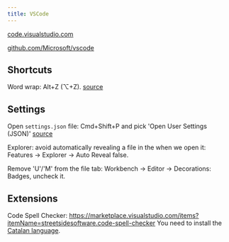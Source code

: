 ```yaml
---
title: VSCode
---
```


[code.visualstudio.com](https://code.visualstudio.com)

[github.com/Microsoft/vscode](https://github.com/Microsoft/vscode)

## Shortcuts

Word wrap: Alt+Z (⌥+Z). [source](https://stackoverflow.com/questions/31025502/how-can-i-switch-word-wrap-on-and-off-in-visual-studio-code)

## Settings

Open `settings.json` file: Cmd+Shift+P and pick 'Open User Settings (JSON)' [source](https://stackoverflow.com/questions/65908987/how-can-i-open-visual-studio-codes-settings-json-file)

Explorer: avoid automatically revealing a file in the when we open it: Features → Explorer → Auto Reveal false.

Remove 'U'/'M' from the file tab: Workbench → Editor → Decorations: Badges, uncheck it.

## Extensions

Code Spell Checker: https://marketplace.visualstudio.com/items?itemName=streetsidesoftware.code-spell-checker
You need to install the [Catalan language](https://marketplace.visualstudio.com/items?itemName=streetsidesoftware.code-spell-checker-catalan).
